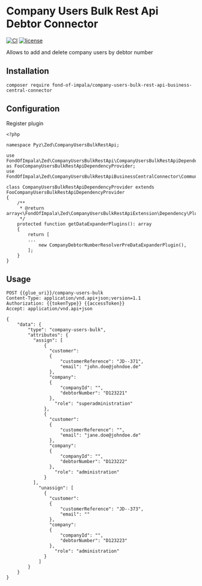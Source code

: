 # Company Users Bulk Rest Api Debtor Connector
[![CI](https://github.com/fond-of-impala/company-users-bulk-rest-api-business-central-connector/actions/workflows/main.yml/badge.svg)](https://github.com/fond-of-impala/company-users-bulk-rest-api-business-central-connector/actions/workflows/main.yml)
[![license](https://img.shields.io/github/license/fond-of-impala/company-users-bulk-rest-api-business-central-connector.svg)](https://packagist.org/packages/fond-of-impala/company-users-bulk-rest-api-business-central-connector)

Allows to add and delete company users by debtor number

## Installation
```
composer require fond-of-impala/company-users-bulk-rest-api-business-central-connector
```


## Configuration
Register plugin
```
<?php

namespace Pyz\Zed\CompanyUsersBulkRestApi;

use FondOfImpala\Zed\CompanyUsersBulkRestApi\CompanyUsersBulkRestApiDependencyProvider as FooCompanyUsersBulkRestApiDependencyProvider;
use FondOfImpala\Zed\CompanyUsersBulkRestApiBusinessCentralConnector\Communication\Plugin\CompanyUsersBulkRestApi\CompanyDebtorNumberResolverPreDataExpanderPlugin;

class CompanyUsersBulkRestApiDependencyProvider extends FooCompanyUsersBulkRestApiDependencyProvider
{
    /**
     * @return array<\FondOfImpala\Zed\CompanyUsersBulkRestApiExtension\Dependency\Plugin\CompanyUsersBulkDataExpanderPluginInterface>
     */
    protected function getDataExpanderPlugins(): array
    {
        return [
        ...
            new CompanyDebtorNumberResolverPreDataExpanderPlugin(),
        ];
    }
}
```



## Usage
```
POST {{glue_uri}}/company-users-bulk
Content-Type: application/vnd.api+json;version=1.1
Authorization: {{tokenType}} {{accessToken}}
Accept: application/vnd.api+json

{
    "data": {
        "type": "company-users-bulk",
        "attributes": {
          "assign": [
              {
                "customer":
                {
                    "customerReference": "JD--371",
                    "email": "john.doe@johndoe.de"
                },
                "company":
                {
                    "companyId": "",
                    "debtorNumber": "D123221"
                },
                  "role": "superadministration"
              },
              {
                "customer":
                {
                    "customerReference": "",
                    "email": "jane.doe@johndoe.de"
                },
                "company":
                {
                    "companyId": "",
                    "debtorNumber": "D123222"
                },
                  "role": "administration"
              }
          ],
            "unassign": [
              {
                "customer":
                {
                    "customerReference": "JD--373",
                    "email": ""
                },
                "company":
                {
                    "companyId": "",
                    "debtorNumber": "D123223"
                },
                  "role": "administration"
              }
            ]
        }
    }
}
```

